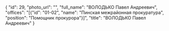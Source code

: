 {
    "id": 29,
    "photo_url": "",
    "full_name": "ВОЛОДЬКО Павел Андреевич",
    "offices": "[{\"id\": \"01-02\", \"name\": \"Пинская межрайонная прокуратура\", \"position\": \"Помощник прокурора\"}]",
    "title": "ВОЛОДЬКО Павел Андреевич"
}